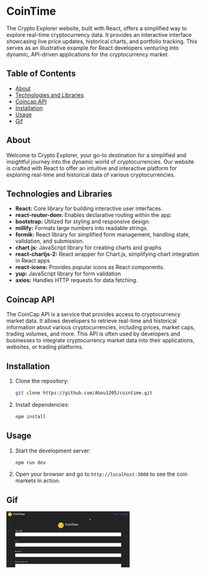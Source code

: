 # CoinTime

The Crypto Explorer website, built with React, offers a simplified way to explore real-time cryptocurrency data. It provides an interactive interface showcasing live price updates, historical charts, and portfolio tracking. This serves as an illustrative example for React developers venturing into dynamic, API-driven applications for the cryptocurrency market.

## Table of Contents

- [About](#about)
- [Technologies and Libraries](#technologiesandlibraries)
- [Coincap API](#coincap-api)
- [Installation](#installation)
- [Usage](#usage)
- [Gif](#gif)

## About

Welcome to Crypto Explorer, your go-to destination for a simplified and insightful journey into the dynamic world of cryptocurrencies. Our website is crafted with React to offer an intuitive and interactive platform for exploring real-time and historical data of various cryptocurrencies.

## Technologies and Libraries

- **React:** Core library for building interactive user interfaces.
- **react-router-dom:** Enables declarative routing within the app.
- **bootstrap:** Utilized for styling and responsive design.
- **millify:** Formats large numbers into readable strings.
- **formik:** React library for simplified form management, handling state, validation, and submission.
- **chart.js:** JavaScript library for creating charts and graphs
- **react-chartjs-2:** React wrapper for Chart.js, simplifying chart integration in React apps
- **react-icons:** Provides popular icons as React components.
- **yup:** JavaScript library for form validation
- **axios:** Handles HTTP requests for data fetching.

## Coincap API

The CoinCap API is a service that provides access to cryptocurrency market data. It allows developers to retrieve real-time and historical information about various cryptocurrencies, including prices, market caps, trading volumes, and more. This API is often used by developers and businesses to integrate cryptocurrency market data into their applications, websites, or trading platforms.

## Installation

1. Clone the repository:

   ```bash
   git clone https://github.com/Abou1205/cointime.git
   ```

2. Install dependencies:

   ```bash
   npm install
   ```

## Usage

1. Start the development server:

   ```bash
   npm run dev
   ```

2. Open your browser and go to `http://localhost:3000` to see the coin markets in action.

## Gif

![](/coin.gif)
